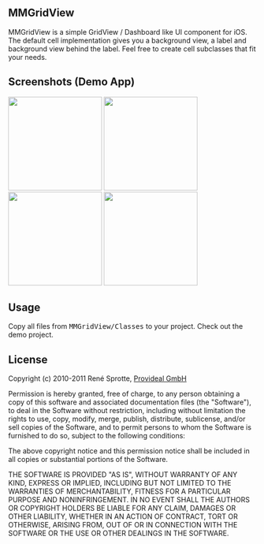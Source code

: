 MMGridView
----------

MMGridView is a simple GridView / Dashboard like UI component for iOS. The default cell implementation gives you a background view, a label and background view behind the label. Feel free to create cell subclasses that fit your needs.

Screenshots (Demo App)
----------------------
<img src="https://github.com/provideal/MMGridView/raw/master/Images/i1.png" width="190"/>
<img src="https://github.com/provideal/MMGridView/raw/master/Images/i2.png" height="190"/>
<img src="https://github.com/provideal/MMGridView/raw/master/Images/i3.png" width="190"/>
<img src="https://github.com/provideal/MMGridView/raw/master/Images/i4.png" width="190"/>

Usage
-----

Copy all files from <tt>MMGridView/Classes</tt> to your project. Check out the demo project.

License
-------

Copyright (c) 2010-2011 René Sprotte, <a href="http://www.provideal.net" target="_blank">Provideal GmbH</a>

Permission is hereby granted, free of charge, to any person obtaining a copy of this software and associated documentation files (the "Software"), to deal in the Software without restriction, including without limitation the rights to use, copy, modify, merge, publish, distribute, sublicense, and/or sell copies of the Software, and to permit persons to whom the Software is furnished to do so, subject to the following conditions:

The above copyright notice and this permission notice shall be included in all copies or substantial portions of the Software.

THE SOFTWARE IS PROVIDED "AS IS", WITHOUT WARRANTY OF ANY KIND, EXPRESS OR IMPLIED, INCLUDING BUT NOT LIMITED TO THE WARRANTIES OF MERCHANTABILITY, FITNESS FOR A PARTICULAR PURPOSE AND NONINFRINGEMENT. IN NO EVENT SHALL THE AUTHORS OR COPYRIGHT HOLDERS BE LIABLE FOR ANY CLAIM, DAMAGES OR OTHER LIABILITY, WHETHER IN AN ACTION OF CONTRACT, TORT OR OTHERWISE, ARISING FROM, OUT OF OR IN CONNECTION WITH THE SOFTWARE OR THE USE OR OTHER DEALINGS IN THE SOFTWARE.
